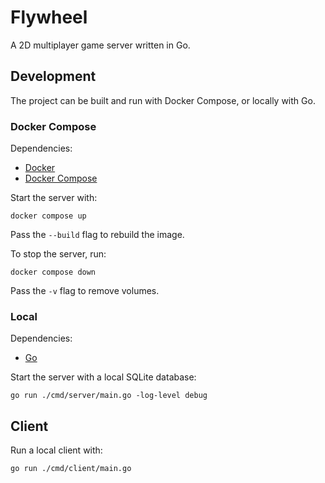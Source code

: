 # Flywheel

A 2D multiplayer game server written in Go.

## Development

The project can be built and run with Docker Compose, or locally with Go.

### Docker Compose

Dependencies:
- [Docker](https://docs.docker.com/get-docker/)
- [Docker Compose](https://docs.docker.com/compose/install/)

Start the server with:
```
docker compose up
```

Pass the `--build` flag to rebuild the image.

To stop the server, run:
```
docker compose down
```

Pass the `-v` flag to remove volumes.

### Local

Dependencies:
- [Go](https://go.dev/doc/install)

Start the server with a local SQLite database:
```
go run ./cmd/server/main.go -log-level debug
```

## Client

Run a local client with:
```
go run ./cmd/client/main.go
```

